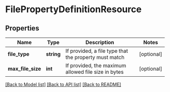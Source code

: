 # FilePropertyDefinitionResource

## Properties
Name | Type | Description | Notes
------------ | ------------- | ------------- | -------------
**file_type** | **string** | If provided, a file type that the property must match | [optional] 
**max_file_size** | **int** | If provided, the maximum allowed file size in bytes | [optional] 

[[Back to Model list]](../README.md#documentation-for-models) [[Back to API list]](../README.md#documentation-for-api-endpoints) [[Back to README]](../README.md)


